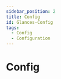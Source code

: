 ```yaml
---
sidebar_position: 2
title: Config
id: Glances-Config
tags:
  - Config
  - Configuration
---
```


# Config
